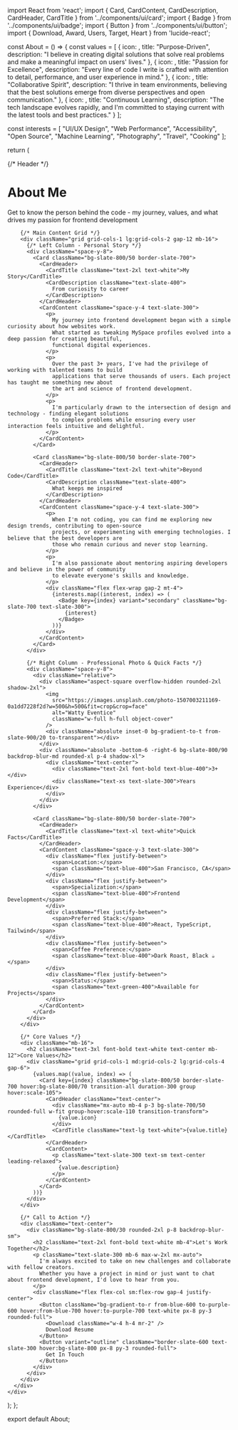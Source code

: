 import React from 'react';
import { Card, CardContent, CardDescription, CardHeader, CardTitle } from '../components/ui/card';
import { Badge } from '../components/ui/badge';
import { Button } from '../components/ui/button';
import { Download, Award, Users, Target, Heart } from 'lucide-react';

const About = () => {
  const values = [
    {
      icon: <Target className="w-8 h-8 text-blue-400" />,
      title: "Purpose-Driven",
      description: "I believe in creating digital solutions that solve real problems and make a meaningful impact on users' lives."
    },
    {
      icon: <Heart className="w-8 h-8 text-red-400" />,
      title: "Passion for Excellence",
      description: "Every line of code I write is crafted with attention to detail, performance, and user experience in mind."
    },
    {
      icon: <Users className="w-8 h-8 text-green-400" />,
      title: "Collaborative Spirit",
      description: "I thrive in team environments, believing that the best solutions emerge from diverse perspectives and open communication."
    },
    {
      icon: <Award className="w-8 h-8 text-purple-400" />,
      title: "Continuous Learning",
      description: "The tech landscape evolves rapidly, and I'm committed to staying current with the latest tools and best practices."
    }
  ];

  const interests = [
    "UI/UX Design", "Web Performance", "Accessibility", "Open Source", 
    "Machine Learning", "Photography", "Travel", "Cooking"
  ];

  return (
    <div className="min-h-screen bg-gradient-to-br from-slate-900 via-slate-800 to-slate-900 pt-20">
      <div className="max-w-6xl mx-auto px-4 sm:px-6 lg:px-8 py-12">
        {/* Header */}
        <div className="text-center mb-16">
          <h1 className="text-4xl md:text-5xl font-bold bg-gradient-to-r from-blue-400 to-purple-500 bg-clip-text text-transparent mb-4">
            About Me
          </h1>
          <p className="text-xl text-slate-300 max-w-3xl mx-auto">
            Get to know the person behind the code - my journey, values, and what drives my passion for frontend development
          </p>
        </div>

        {/* Main Content Grid */}
        <div className="grid grid-cols-1 lg:grid-cols-2 gap-12 mb-16">
          {/* Left Column - Personal Story */}
          <div className="space-y-8">
            <Card className="bg-slate-800/50 border-slate-700">
              <CardHeader>
                <CardTitle className="text-2xl text-white">My Story</CardTitle>
                <CardDescription className="text-slate-400">
                  From curiosity to career
                </CardDescription>
              </CardHeader>
              <CardContent className="space-y-4 text-slate-300">
                <p>
                  My journey into frontend development began with a simple curiosity about how websites work. 
                  What started as tweaking MySpace profiles evolved into a deep passion for creating beautiful, 
                  functional digital experiences.
                </p>
                <p>
                  Over the past 3+ years, I've had the privilege of working with talented teams to build 
                  applications that serve thousands of users. Each project has taught me something new about 
                  the art and science of frontend development.
                </p>
                <p>
                  I'm particularly drawn to the intersection of design and technology - finding elegant solutions 
                  to complex problems while ensuring every user interaction feels intuitive and delightful.
                </p>
              </CardContent>
            </Card>

            <Card className="bg-slate-800/50 border-slate-700">
              <CardHeader>
                <CardTitle className="text-2xl text-white">Beyond Code</CardTitle>
                <CardDescription className="text-slate-400">
                  What keeps me inspired
                </CardDescription>
              </CardHeader>
              <CardContent className="space-y-4 text-slate-300">
                <p>
                  When I'm not coding, you can find me exploring new design trends, contributing to open-source 
                  projects, or experimenting with emerging technologies. I believe that the best developers are 
                  those who remain curious and never stop learning.
                </p>
                <p>
                  I'm also passionate about mentoring aspiring developers and believe in the power of community 
                  to elevate everyone's skills and knowledge.
                </p>
                <div className="flex flex-wrap gap-2 mt-4">
                  {interests.map((interest, index) => (
                    <Badge key={index} variant="secondary" className="bg-slate-700 text-slate-300">
                      {interest}
                    </Badge>
                  ))}
                </div>
              </CardContent>
            </Card>
          </div>

          {/* Right Column - Professional Photo & Quick Facts */}
          <div className="space-y-8">
            <div className="relative">
              <div className="aspect-square overflow-hidden rounded-2xl shadow-2xl">
                <img 
                  src="https://images.unsplash.com/photo-1507003211169-0a1dd7228f2d?w=500&h=500&fit=crop&crop=face" 
                  alt="Watty Eventice" 
                  className="w-full h-full object-cover"
                />
                <div className="absolute inset-0 bg-gradient-to-t from-slate-900/20 to-transparent"></div>
              </div>
              <div className="absolute -bottom-6 -right-6 bg-slate-800/90 backdrop-blur-md rounded-xl p-4 shadow-xl">
                <div className="text-center">
                  <div className="text-2xl font-bold text-blue-400">3+</div>
                  <div className="text-xs text-slate-300">Years Experience</div>
                </div>
              </div>
            </div>

            <Card className="bg-slate-800/50 border-slate-700">
              <CardHeader>
                <CardTitle className="text-xl text-white">Quick Facts</CardTitle>
              </CardHeader>
              <CardContent className="space-y-3 text-slate-300">
                <div className="flex justify-between">
                  <span>Location:</span>
                  <span className="text-blue-400">San Francisco, CA</span>
                </div>
                <div className="flex justify-between">
                  <span>Specialization:</span>
                  <span className="text-blue-400">Frontend Development</span>
                </div>
                <div className="flex justify-between">
                  <span>Preferred Stack:</span>
                  <span className="text-blue-400">React, TypeScript, Tailwind</span>
                </div>
                <div className="flex justify-between">
                  <span>Coffee Preference:</span>
                  <span className="text-blue-400">Dark Roast, Black ☕</span>
                </div>
                <div className="flex justify-between">
                  <span>Status:</span>
                  <span className="text-green-400">Available for Projects</span>
                </div>
              </CardContent>
            </Card>
          </div>
        </div>

        {/* Core Values */}
        <div className="mb-16">
          <h2 className="text-3xl font-bold text-white text-center mb-12">Core Values</h2>
          <div className="grid grid-cols-1 md:grid-cols-2 lg:grid-cols-4 gap-6">
            {values.map((value, index) => (
              <Card key={index} className="bg-slate-800/50 border-slate-700 hover:bg-slate-800/70 transition-all duration-300 group hover:scale-105">
                <CardHeader className="text-center">
                  <div className="mx-auto mb-4 p-3 bg-slate-700/50 rounded-full w-fit group-hover:scale-110 transition-transform">
                    {value.icon}
                  </div>
                  <CardTitle className="text-lg text-white">{value.title}</CardTitle>
                </CardHeader>
                <CardContent>
                  <p className="text-slate-300 text-sm text-center leading-relaxed">
                    {value.description}
                  </p>
                </CardContent>
              </Card>
            ))}
          </div>
        </div>

        {/* Call to Action */}
        <div className="text-center">
          <div className="bg-slate-800/30 rounded-2xl p-8 backdrop-blur-sm">
            <h2 className="text-2xl font-bold text-white mb-4">Let's Work Together</h2>
            <p className="text-slate-300 mb-6 max-w-2xl mx-auto">
              I'm always excited to take on new challenges and collaborate with fellow creators. 
              Whether you have a project in mind or just want to chat about frontend development, I'd love to hear from you.
            </p>
            <div className="flex flex-col sm:flex-row gap-4 justify-center">
              <Button className="bg-gradient-to-r from-blue-600 to-purple-600 hover:from-blue-700 hover:to-purple-700 text-white px-8 py-3 rounded-full">
                <Download className="w-4 h-4 mr-2" />
                Download Resume
              </Button>
              <Button variant="outline" className="border-slate-600 text-slate-300 hover:bg-slate-800 px-8 py-3 rounded-full">
                Get In Touch
              </Button>
            </div>
          </div>
        </div>
      </div>
    </div>
  );
};

export default About;
